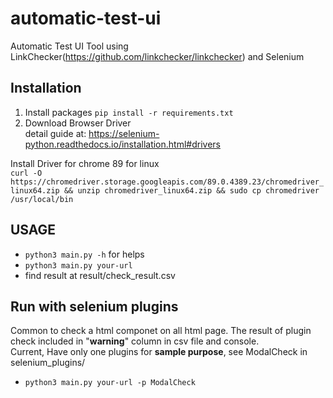 # automatic-test-ui
Automatic Test UI Tool using LinkChecker(https://github.com/linkchecker/linkchecker) and Selenium

## Installation

1. Install packages
`pip install -r requirements.txt`
2. Download Browser Driver  
detail guide at: https://selenium-python.readthedocs.io/installation.html#drivers

Install Driver for chrome 89 for linux  
`curl -O https://chromedriver.storage.googleapis.com/89.0.4389.23/chromedriver_linux64.zip && unzip chromedriver_linux64.zip && sudo cp chromedriver /usr/local/bin`
## USAGE
- `python3 main.py -h` for helps  
- `python3 main.py your-url`  
- find result at result/check_result.csv

## Run with selenium plugins
Common to check a html componet on all html page. The result of plugin check included in "**warning**" column in csv file and console.  
Current, Have only one plugins for **sample purpose**, see ModalCheck in selenium_plugins/
- `python3 main.py your-url -p ModalCheck`
